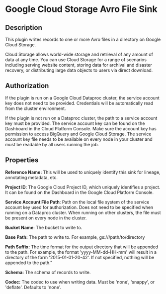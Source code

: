 # Google Cloud Storage Avro File Sink

Description
-----------
This plugin writes records to one or more Avro files in a directory on Google Cloud Storage.

Cloud Storage allows world-wide storage and retrieval of any amount of data at any time.
You can use Cloud Storage for a range of scenarios including serving website content,
storing data for archival and disaster recovery,
or distributing large data objects to users via direct download.

Authorization
-------------
If the plugin is run on a Google Cloud Dataproc cluster, the service account key does not need to be provided.
Credentials will be automatically read from the cluster environment.

If the plugin is not run on a Dataproc cluster, the path to a service account key must be provided.
The service account key can be found on the Dashboard in the Cloud Platform Console.
Make sure the account key has permission to access BigQuery and Google Cloud Storage.
The service account key file needs to be available on every node in your cluster and
must be readable by all users running the job.

Properties
----------
**Reference Name:** This will be used to uniquely identify this sink for lineage, annotating metadata, etc.

**Project ID**: The Google Cloud Project ID, which uniquely identifies a project.
It can be found on the Dashboard in the Google Cloud Platform Console.

**Service Account File Path**: Path on the local file system of the service account key used for
authorization. Does not need to be specified when running on a Dataproc cluster.
When running on other clusters, the file must be present on every node in the cluster.

**Bucket Name**: The bucket to write to.

**Base Path:** The path to write to. For example, gs://<bucket>/path/to/directory

**Path Suffix:** The time format for the output directory that will be appended to the path.
For example, the format 'yyyy-MM-dd-HH-mm' will result in a directory of the form '2015-01-01-20-42'.
If not specified, nothing will be appended to the path."

**Schema:** The schema of records to write.

**Codec:** The codec to use when writing data. Must be 'none', 'snappy', or 'deflate'. Defaults to 'none'.
